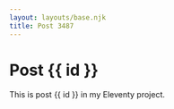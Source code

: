 ```yaml
---
layout: layouts/base.njk
title: Post 3487
---
```


# Post {{ id }}

This is post {{ id }} in my Eleventy project.
